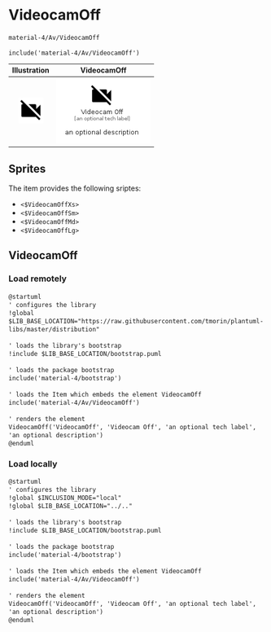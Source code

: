 # VideocamOff


```text
material-4/Av/VideocamOff
```

```text
include('material-4/Av/VideocamOff')
```



| Illustration | VideocamOff |
| :---: | :---: |
| ![illustration for Illustration](../../material-4/Av/VideocamOff.png) | ![illustration for VideocamOff](../../material-4/Av/VideocamOff.Local.png) |



## Sprites
The item provides the following sriptes:

- `<$VideocamOffXs>`
- `<$VideocamOffSm>`
- `<$VideocamOffMd>`
- `<$VideocamOffLg>`





## VideocamOff

### Load remotely
```plantuml
@startuml
' configures the library
!global $LIB_BASE_LOCATION="https://raw.githubusercontent.com/tmorin/plantuml-libs/master/distribution"

' loads the library's bootstrap
!include $LIB_BASE_LOCATION/bootstrap.puml

' loads the package bootstrap
include('material-4/bootstrap')

' loads the Item which embeds the element VideocamOff
include('material-4/Av/VideocamOff')

' renders the element
VideocamOff('VideocamOff', 'Videocam Off', 'an optional tech label', 'an optional description')
@enduml
```

### Load locally
```plantuml
@startuml
' configures the library
!global $INCLUSION_MODE="local"
!global $LIB_BASE_LOCATION="../.."

' loads the library's bootstrap
!include $LIB_BASE_LOCATION/bootstrap.puml

' loads the package bootstrap
include('material-4/bootstrap')

' loads the Item which embeds the element VideocamOff
include('material-4/Av/VideocamOff')

' renders the element
VideocamOff('VideocamOff', 'Videocam Off', 'an optional tech label', 'an optional description')
@enduml
```

